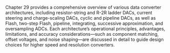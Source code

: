 Chapter 29 provides a comprehensive overview of various data converter architectures, including resistor-string and R-2R ladder DACs, current steering and charge-scaling DACs, cyclic and pipeline DACs, as well as Flash, two-step Flash, pipeline, integrating, successive approximation, and oversampling ADCs. Each architecture’s operational principles, advantages, limitations, and accuracy considerations—such as component matching, offset voltages, and noise shaping—are discussed in detail to guide design choices for higher speed and resolution converters.
